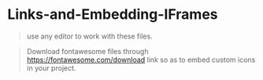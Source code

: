 # Links-and-Embedding-IFrames
>use any editor to work with these files.


>Download fontawesome files through https://fontawesome.com/download link so as to embed custom icons in your project.


